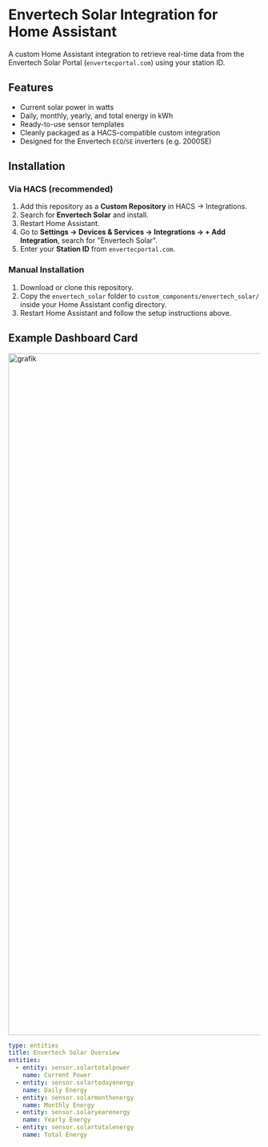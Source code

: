# Envertech Solar Integration for Home Assistant

A custom Home Assistant integration to retrieve real-time data from the Envertech Solar Portal (`envertecportal.com`) using your station ID.

## Features

- Current solar power in watts
- Daily, monthly, yearly, and total energy in kWh
- Ready-to-use sensor templates
- Cleanly packaged as a HACS-compatible custom integration
- Designed for the Envertech `ECO`/`SE` inverters (e.g. 2000SE)

## Installation

### Via HACS (recommended)
1. Add this repository as a **Custom Repository** in HACS → Integrations.
2. Search for **Envertech Solar** and install.
3. Restart Home Assistant.
4. Go to **Settings → Devices & Services → Integrations → + Add Integration**, search for "Envertech Solar".
5. Enter your **Station ID** from `envertecportal.com`.

### Manual Installation
1. Download or clone this repository.
2. Copy the `envertech_solar` folder to `custom_components/envertech_solar/` inside your Home Assistant config directory.
3. Restart Home Assistant and follow the setup instructions above.

## Example Dashboard Card

<img width="804" height="1361" alt="grafik" src="https://github.com/user-attachments/assets/14c56e42-6cc5-468e-916c-ae7bc9313e2a" />

```yaml
type: entities
title: Envertech Solar Overview
entities:
  - entity: sensor.solartotalpower
    name: Current Power
  - entity: sensor.solartodayenergy
    name: Daily Energy
  - entity: sensor.solarmonthenergy
    name: Monthly Energy
  - entity: sensor.solaryearenergy
    name: Yearly Energy
  - entity: sensor.solartotalenergy
    name: Total Energy
